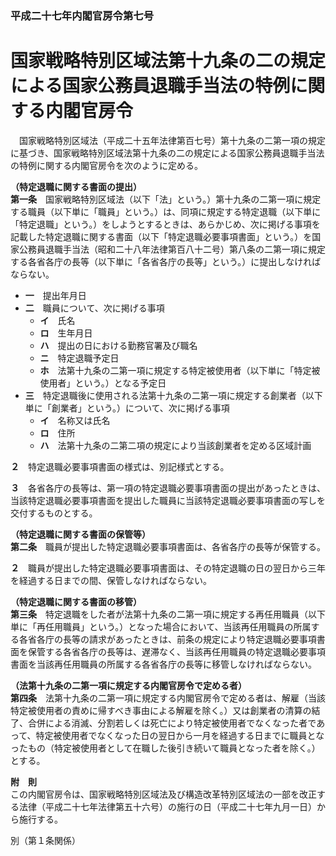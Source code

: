 ### 平成二十七年内閣官房令第七号  
# 国家戦略特別区域法第十九条の二の規定による国家公務員退職手当法の特例に関する内閣官房令  
　国家戦略特別区域法（平成二十五年法律第百七号）第十九条の二第一項の規定に基づき、国家戦略特別区域法第十九条の二の規定による国家公務員退職手当法の特例に関する内閣官房令を次のように定める。  
  
**（特定退職に関する書面の提出）**  
**第一条**　国家戦略特別区域法（以下「法」という。）第十九条の二第一項に規定する職員（以下単に「職員」という。）は、同項に規定する特定退職（以下単に「特定退職」という。）をしようとするときは、あらかじめ、次に掲げる事項を記載した特定退職に関する書面（以下「特定退職必要事項書面」という。）を国家公務員退職手当法（昭和二十八年法律第百八十二号）第八条の二第一項に規定する各省各庁の長等（以下単に「各省各庁の長等」という。）に提出しなければならない。  
* **一**　提出年月日  
* **二**　職員について、次に掲げる事項  
	* **イ**　氏名  
	* **ロ**　生年月日  
	* **ハ**　提出の日における勤務官署及び職名  
	* **ニ**　特定退職予定日  
	* **ホ**　法第十九条の二第一項に規定する特定被使用者（以下単に「特定被使用者」という。）となる予定日  
* **三**　特定退職後に使用される法第十九条の二第一項に規定する創業者（以下単に「創業者」という。）について、次に掲げる事項  
	* **イ**　名称又は氏名  
	* **ロ**　住所  
	* **ハ**　法第十九条の二第二項の規定により当該創業者を定める区域計画  
  
**２**　特定退職必要事項書面の様式は、別記様式とする。  
  
**３**　各省各庁の長等は、第一項の特定退職必要事項書面の提出があったときは、当該特定退職必要事項書面を提出した職員に当該特定退職必要事項書面の写しを交付するものとする。  
  
**（特定退職に関する書面の保管等）**  
**第二条**　職員が提出した特定退職必要事項書面は、各省各庁の長等が保管する。  
  
**２**　職員が提出した特定退職必要事項書面は、その特定退職の日の翌日から三年を経過する日までの間、保管しなければならない。  
  
**（特定退職に関する書面の移管）**  
**第三条**　特定退職をした者が法第十九条の二第一項に規定する再任用職員（以下単に「再任用職員」という。）となった場合において、当該再任用職員の所属する各省各庁の長等の請求があったときは、前条の規定により特定退職必要事項書面を保管する各省各庁の長等は、遅滞なく、当該再任用職員の特定退職必要事項書面を当該再任用職員の所属する各省各庁の長等に移管しなければならない。  
  
**（法第十九条の二第一項に規定する内閣官房令で定める者）**  
**第四条**　法第十九条の二第一項に規定する内閣官房令で定める者は、解雇（当該特定被使用者の責めに帰すべき事由による解雇を除く。）又は創業者の清算の結了、合併による消滅、分割若しくは死亡により特定被使用者でなくなった者であって、特定被使用者でなくなった日の翌日から一月を経過する日までに職員となったもの（特定被使用者として在職した後引き続いて職員となった者を除く。）とする。  
  
**附　則**  
この内閣官房令は、国家戦略特別区域法及び構造改革特別区域法の一部を改正する法律（平成二十七年法律第五十六号）の施行の日（平成二十七年九月一日）から施行する。  
  
別（第１条関係）  

          
        